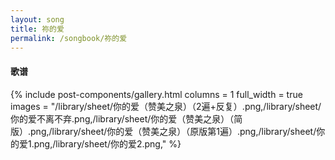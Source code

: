 ```yaml
---
layout: song
title: 祢的爱
permalink: /songbook/祢的爱
---
```


#### 歌谱

{% include post-components/gallery.html
    columns = 1
    full_width = true
    images = "/library/sheet/你的爱（赞美之泉）（2遍+反复）.png,/library/sheet/你的爱不离不弃.png,/library/sheet/你的爱（赞美之泉）（简版）.png,/library/sheet/你的爱（赞美之泉）（原版第1遍）.png,/library/sheet/你的爱1.png,/library/sheet/你的爱2.png,"
%}
